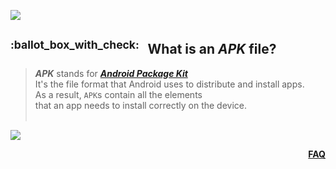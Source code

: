 ![](https://via.placeholder.com/1024x1.png/0078D7/0078D7/text=+)<!--1px blue line-->
<h2><sup>:ballot_box_with_check:&ensp;</sup>
  What is an <i>APK</i> file?
</h2>
<blockquote>
<span><!-- leave the next line blank -->

***APK*** stands for [***Android Package Kit***](https://whatis.techtarget.com/definition/APK-file-Android-Package-Kit-file-format)  
It's the file format that Android uses to distribute and install apps.  
As a result, `APK`s contain all the elements  
that an app needs to install correctly on the device.
</span>
  <br/><br/>
</blockquote>

![](https://via.placeholder.com/1024x1.png/0078D7/0078D7/text=+)<!--1px blue line-->
<p align="right"><a href="/../../#--------------questionfaq----------"><b>FAQ</b></a></p>

